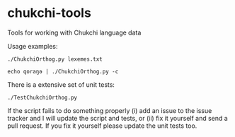 # chukchi-tools

Tools for working with Chukchi language data

Usage examples:
```
./ChukchiOrthog.py lexemes.txt

echo qoraŋə | ./ChukchiOrthog.py -c
```
There is a extensive set of unit tests:
```
./TestChukchiOrthog.py
```
If the script fails to do something properly (i) add an issue to the issue tracker and I will update the script and tests, or (ii) fix it yourself and send a pull request. If you fix it yourself please update the unit tests too.
